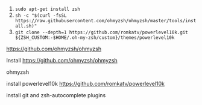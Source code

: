 1. `sudo apt-get install zsh`
2. `sh -c "$(curl -fsSL https://raw.githubusercontent.com/ohmyzsh/ohmyzsh/master/tools/install.sh)"`
3. `git clone --depth=1 https://github.com/romkatv/powerlevel10k.git ${ZSH_CUSTOM:-$HOME/.oh-my-zsh/custom}/themes/powerlevel10k`





https://github.com/ohmyzsh/ohmyzsh

Install https://github.com/ohmyzsh/ohmyzsh

ohmyzsh

install powerlevel10k https://github.com/romkatv/powerlevel10k

install git and zsh-autocomplete plugins